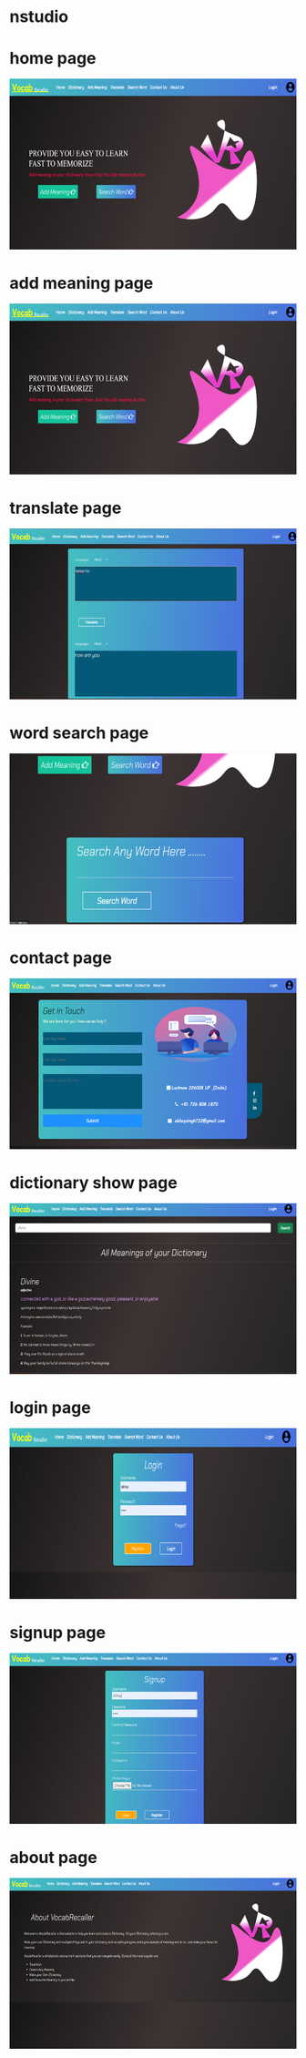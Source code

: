 # nstudio 
<p align="center">
 <h1>home page </h1>
  <img src="https://github.com/abhaychhamman/dictionary/blob/master/dictionary/dictimg/home.png" width="100%" height="300px" title="hover text">
  
</p>

<p align="center">
 <h1>add meaning page </h1>
  <img src="https://github.com/abhaychhamman/dictionary/blob/master/dictionary/dictimg/home.png" width="100%" height="300px" title="hover text">
  
</p>

<p align="center">
 <h1>translate  page </h1>
  <img src="https://github.com/abhaychhamman/dictionary/blob/master/dictionary/dictimg/translate.png" width="100%" height="300px" title="hover text">
  
</p>

<p align="center">
 <h1>word search  page </h1>
  <img src="https://github.com/abhaychhamman/dictionary/blob/master/dictionary/dictimg/word search.png" width="100%" height="300px" title="hover text">
  
</p>

<p align="center">
 <h1>contact page </h1>
  <img src="https://github.com/abhaychhamman/dictionary/blob/master/dictionary/dictimg/contact.png" width="100%" height="300px" title="hover text">
  
</p>

<p align="center">
 <h1>dictionary show page </h1>
  <img src="https://github.com/abhaychhamman/dictionary/blob/master/dictionary/dictimg/dictionary show.png" width="100%" height="300px" title="hover text">
  
</p>

<p align="center">
 <h1>login  page </h1>
  <img src="https://github.com/abhaychhamman/dictionary/blob/master/dictionary/dictimg/login.png" width="100%" height="300px" title="hover text">
  
</p>

<p align="center">
 <h1>signup  page </h1>
  <img src="https://github.com/abhaychhamman/dictionary/blob/master/dictionary/dictimg/signup.png" width="100%" height="300px" title="hover text">
  
</p>



<p align="center">
 <h1>about page </h1>
  <img src="https://github.com/abhaychhamman/dictionary/blob/master/dictionary/dictimg/about.png" width="100%" height="300px" title="hover text">
  
</p>
